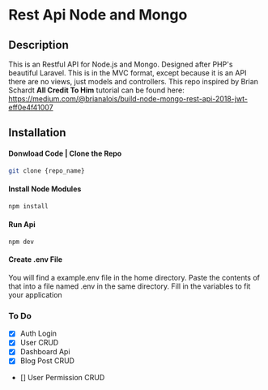 # Rest Api Node and Mongo

## Description
This is an Restful API for Node.js and Mongo. Designed after PHP's beautiful Laravel. This is in the MVC format,
except because it is an API there are no views, just models and controllers. This repo inspired by Brian Schardt
**All Credit To Him** tutorial can be found here: https://medium.com/@brianalois/build-node-mongo-rest-api-2018-jwt-eff0e4f41007

## Installation

#### Donwload Code | Clone the Repo

```bash
git clone {repo_name}
```

#### Install Node Modules
```bash
npm install
```

#### Run Api
```
npm dev
```

#### Create .env File
You will find a example.env file in the home directory. Paste the contents of that into a file named .env in the same directory.
Fill in the variables to fit your application


### To Do
- [x] Auth Login
- [x] User CRUD
- [x] Dashboard Api
- [x] Blog Post CRUD
- [] User Permission CRUD
